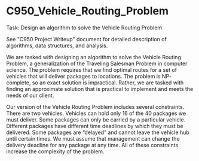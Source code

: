 # C950_Vehicle_Routing_Problem
Task: Design an algorithm to solve the Vehicle Routing Problem

See "C950 Project Writeup" document for detailed description of algorithms, data structures, and analysis.

We are tasked with designing an algorithm to solve the Vehicle Routing Problem, a generalization of the Traveling Salesman Problem in computer science. The problem requires that we find optimal routes for a set of vehicles that will deliver packages to locations. The problem is NP-complete, so an exact solution is impractical. Rather, we are tasked with finding an approximate solution that is practical to implement and meets the needs of our client.

Our version of the Vehicle Routing Problem includes several constraints. There are two vehicles. Vehicles can hold only 16 of the 40 packages we must deliver. Some packages can only be carried by a particular vehicle. Different packages have different time deadlines by which they must be delivered. Some packages are “delayed” and cannot leave the vehicle hub until certain times. We must assume that management can change the delivery deadline for any package at any time. All of these constraints increase the complexity of the problem.


